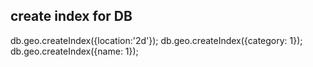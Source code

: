 ## 
## create index for DB
 db.geo.createIndex({location:'2d'});
 db.geo.createIndex({category: 1});
 db.geo.createIndex({name: 1});
 